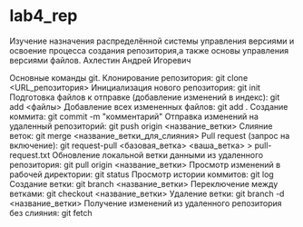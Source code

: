 # lab4_rep
Изучение назначения распределённой системы управления версиями и освоение процесса создания репозитория,а также основы управления версиями файлов.
Ахлестин Андрей Игоревич

Основные команды git.
Клонирование репозитория: git clone <URL_репозитория>
Инициализация нового репозитория: git init
Подготовка файлов к отправке (добавление изменений в индекс): git add <файлы>
Добавление всех измененных файлов: git add .
Создание коммита: git commit -m "комментарий"
Отправка изменений на удаленный репозиторий: git push origin <название_ветки>
Слияние веток: git merge <название_ветки_для_слияния>
Pull request (запрос на включение): git request-pull <базовая_ветка> <ваша_ветка> > pull-request.txt
Обновление локальной ветки данными из удаленного репозитория: git pull origin <название_ветки>
Просмотр изменений в рабочей директории: git status
Просмотр истории коммитов: git log
Создание ветки: git branch <название_ветки>
Переключение между ветками: git checkout <название_ветки>
Удаление ветки: git branch -d <название_ветки>
Получение изменений из удаленного репозитория без слияния: git fetch

